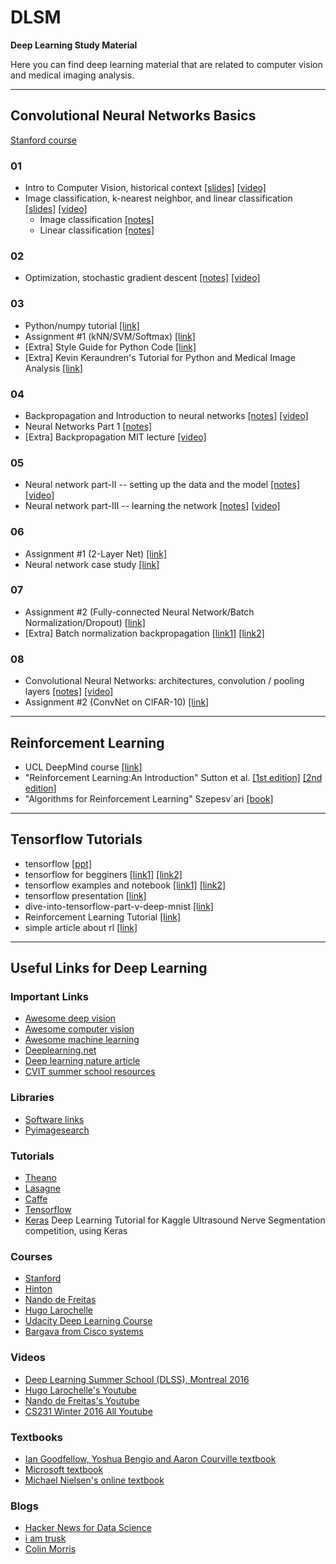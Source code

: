 # DLSM
**Deep Learning Study Material**

Here you can find deep learning material that are related to computer vision and medical imaging analysis.

___

## Convolutional Neural Networks Basics

[Stanford course](http://cs231n.stanford.edu/syllabus.html)

### 01
* Intro to Computer Vision, historical context [[slides]](http://cs231n.stanford.edu/slides/winter1516_lecture1.pdf) [[video]](https://youtu.be/2uiulzZxmGg?list=PLrZmhn8sSgye6ijhLzIIXiU9GNaIwbF8B)
* Image classification, k-nearest neighbor, and linear classification [[slides]](http://cs231n.stanford.edu/slides/winter1516_lecture2.pdf) [[video]](https://youtu.be/ngXbD21b4qk?list=PLrZmhn8sSgye6ijhLzIIXiU9GNaIwbF8B)
	* Image classification [[notes]](http://cs231n.github.io/classification/)
	* Linear classification [[notes]](http://cs231n.github.io/linear-classify/)

### 02
* Optimization, stochastic gradient descent [[notes]](http://cs231n.github.io/optimization-1) [[video]](https://youtu.be/i1gGsE66b5s?list=PLrZmhn8sSgye6ijhLzIIXiU9GNaIwbF8B)

### 03
* Python/numpy tutorial [[link]](http://cs231n.github.io/python-numpy-tutorial/)
* Assignment #1 (kNN/SVM/Softmax) [[link]](http://cs231n.github.io/assignments2016/assignment1/)
* [Extra] Style Guide for Python Code [[link]](https://www.python.org/dev/peps/pep-0008/)
* [Extra] Kevin Keraundren's Tutorial for Python and Medical Image Analysis [[link]](https://github.com/curiale/Medical-Image-Analysis-IPython-Tutorials)

### 04
* Backpropagation and Introduction to neural networks [[notes]](http://cs231n.github.io/optimization-2/) [[video]](https://www.youtube.com/watch?v=59Hbtz7XgjM&list=PLrZmhn8sSgye6ijhLzIIXiU9GNaIwbF8B&index=4)
* Neural Networks Part 1 [[notes]](http://cs231n.github.io/neural-networks-1/)
* [Extra] Backpropagation MIT lecture [[video]](https://www.youtube.com/watch?v=q0pm3BrIUFo)

### 05
* Neural network part-II  -- setting up the data and the model [[notes]](http://cs231n.github.io/neural-networks-2/) [[video]](https://www.youtube.com/watch?v=KaR4lIdI1MQ&index=6&list=PLlJy-eBtNFt6EuMxFYRiNRS07MCWN5UIA)
* Neural network part-III -- learning the network [[notes]](http://cs231n.github.io/neural-networks-3/) [[video]](https://www.youtube.com/watch?v=KaR4lIdI1MQ&index=6&list=PLlJy-eBtNFt6EuMxFYRiNRS07MCWN5UIA)

### 06
* Assignment #1 (2-Layer Net) [[link]](https://github.com/amiralansary/DLSG/blob/master/code/stanford_course_cs231n/assignment1/two_layer_net.ipynb)
* Neural network case study [[link]](http://cs231n.github.io/neural-networks-case-study/)

### 07
* Assignment #2 (Fully-connected Neural Network/Batch Normalization/Dropout) [[link]](http://cs231n.github.io/assignments2016/assignment2/)
* [Extra] Batch normalization backpropagation [[link1]](https://kratzert.github.io/2016/02/12/understanding-the-gradient-flow-through-the-batch-normalization-layer.html) [[link2]](http://cthorey.github.io./backpropagation/)

### 08
* Convolutional Neural Networks: architectures, convolution / pooling layers [[notes]](http://cs231n.github.io/convolutional-networks/) [[video]](https://www.youtube.com/watch?v=V8JDMkARdfU&index=7&list=PLlJy-eBtNFt6EuMxFYRiNRS07MCWN5UIA)
* Assignment #2 (ConvNet on CIFAR-10) [[link]](http://cs231n.github.io/assignments2016/assignment2/)

---

## Reinforcement Learning
* UCL DeepMind course [[link]](http://www0.cs.ucl.ac.uk/staff/d.silver/web/Teaching.html)
* "Reinforcement Learning:An Introduction" Sutton et al. [[1st edition]](https://webdocs.cs.ualberta.ca/~sutton/book/the-book-1st.html) [[2nd edition]](https://webdocs.cs.ualberta.ca/~sutton/book/the-book-2nd.html)
* "Algorithms for Reinforcement Learning" Szepesv´ari [[book]](https://sites.ualberta.ca/~szepesva/RLBook.html)

---

## Tensorflow Tutorials
* tensorflow [[ppt]](https://cs224d.stanford.edu/lectures/CS224d-Lecture7.pdf)
* tensorflow for begginers [[link1]](https://www.tensorflow.org/versions/r0.11/tutorials/mnist/beginners/index.html) [[link2]](https://www.tensorflow.org/versions/r0.11/tutorials/mnist/pros/index.html)
* tensorflow examples and notebook [[link1]](https://github.com/aymericdamien/TensorFlow-Examples) [[link2]](https://github.com/nlintz/TensorFlow-Tutorials)
* tensorflow presentation [[link]](https://storage.googleapis.com/amy-jo/talks/tf-workshop.pdf)
* dive-into-tensorflow-part-v-deep-mnist [[link]](http://textminingonline.com/dive-into-tensorflow-part-v-deep-mnist)
* Reinforcement Learning Tutorial [[link]](http://outlace.com/Reinforcement-Learning-Part-1/)
* simple article about rl [[link]](http://neuro.cs.ut.ee/demystifying-deep-reinforcement-learning/)

---

## Useful Links for Deep Learning 

### Important Links
+ [Awesome deep vision](https://github.com/kjw0612/awesome-deep-vision#understanding-cnn)
+ [Awesome computer vision](https://github.com/jbhuang0604/awesome-computer-vision)
+ [Awesome machine learning](https://github.com/josephmisiti/awesome-machine-learning)
+ [Deeplearning.net](http://deeplearning.net/)
+ [Deep learning nature article](http://www.nature.com/nature/journal/v521/n7553/full/nature14539.html)
+ [CVIT summer school resources](http://cvit.iiit.ac.in/summerschool/resources.html)

### Libraries
+ [Software links](http://deeplearning.net/software_links/)
+ [Pyimagesearch](http://www.pyimagesearch.com/2016/06/27/my-top-9-favorite-python-deep-learning-libraries/)

### Tutorials
+ [Theano](http://deeplearning.net/software/theano/tutorial/)
+ [Lasagne](http://lasagne.readthedocs.io/en/latest/user/tutorial.html)
+ [Caffe](http://caffe.berkeleyvision.org/tutorial/)
+ [Tensorflow](https://www.tensorflow.org/versions/r0.9/tutorials/index.html)
+ [Keras](https://github.com/jocicmarko/ultrasound-nerve-segmentation) Deep Learning Tutorial for Kaggle Ultrasound Nerve Segmentation competition, using Keras 

### Courses
+ [Stanford](http://cs231n.stanford.edu/syllabus.html)
+ [Hinton](http://www.cs.toronto.edu/~hinton/csc2535/index.html)
+ [Nando de Freitas](https://www.cs.ox.ac.uk/people/nando.defreitas/machinelearning/)
+ [Hugo Larochelle](http://info.usherbrooke.ca/hlarochelle/neural_networks/content.html)
+ [Udacity Deep Learning Course](https://www.udacity.com/course/deep-learning--ud730)
+ [Bargava from Cisco systems](https://github.com/rouseguy/scipyUS2016_dl-image)

### Videos
+ [Deep Learning Summer School (DLSS), Montreal 2016](http://videolectures.net/deeplearning2016_montreal/)
+ [Hugo Larochelle's Youtube](https://www.youtube.com/playlist?list=PL6Xpj9I5qXYEcOhn7TqghAJ6NAPrNmUBH)
+ [Nando de Freitas's Youtube](https://www.youtube.com/playlist?list=PLjK8ddCbDMphIMSXn-w1IjyYpHU3DaUYw)
+ [CS231 Winter 2016 All Youtube](https://www.youtube.com/playlist?list=PLlJy-eBtNFt6EuMxFYRiNRS07MCWN5UIA)

### Textbooks
+ [Ian Goodfellow, Yoshua Bengio and Aaron Courville textbook](http://www.deeplearningbook.org/)
+ [Microsoft textbook](http://research.microsoft.com/pubs/209355/DeepLearning-NowPublishing-Vol7-SIG-039.pdf)
+ [Michael Nielsen's online textbook](http://neuralnetworksanddeeplearning.com/)

### Blogs
+ [Hacker News for Data Science](http://www.datatau.com/news)
+ [i am trusk](http://iamtrask.github.io/)
+ [Colin Morris](https://colinmorris.github.io/)
